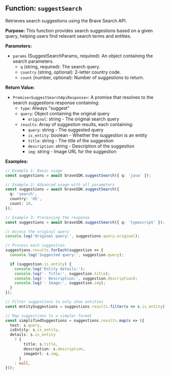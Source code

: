## Function: `suggestSearch`

Retrieves search suggestions using the Brave Search API.

**Purpose:**
This function provides search suggestions based on a given query, helping users find relevant search terms and entities.

**Parameters:**

- `params` (SuggestSearchParams, required): An object containing the search parameters.
  - `q` (string, required): The search query.
  - `country` (string, optional): 2-letter country code.
  - `count` (number, optional): Number of suggestions to return.

**Return Value:**

- `Promise<SuggestSearchApiResponse>`: A promise that resolves to the search suggestions response containing:
  - `type`: Always "suggest"
  - `query`: Object containing the original query
    - `original`: string - The original search query
  - `results`: Array of suggestion results, each containing:
    - `query`: string - The suggested query
    - `is_entity`: boolean - Whether the suggestion is an entity
    - `title`: string - The title of the suggestion
    - `description`: string - Description of the suggestion
    - `img`: string - Image URL for the suggestion

**Examples:**

```typescript
// Example 1: Basic usage
const suggestions = await braveSDK.suggestSearch({ q: 'java' });

// Example 2: Advanced usage with all parameters
const suggestions = await braveSDK.suggestSearch({
  q: 'search',
  country: 'US',
  count: 10,
});

// Example 3: Processing the response
const suggestions = await braveSDK.suggestSearch({ q: 'typescript' });

// Access the original query
console.log('Original query:', suggestions.query.original);

// Process each suggestion
suggestions.results.forEach(suggestion => {
  console.log('Suggested query:', suggestion.query);

  if (suggestion.is_entity) {
    console.log('Entity details:');
    console.log('- Title:', suggestion.title);
    console.log('- Description:', suggestion.description);
    console.log('- Image:', suggestion.img);
  }
});

// Filter suggestions to only show entities
const entitySuggestions = suggestions.results.filter(s => s.is_entity);

// Map suggestions to a simpler format
const simplifiedSuggestions = suggestions.results.map(s => ({
  text: s.query,
  isEntity: s.is_entity,
  details: s.is_entity
    ? {
        title: s.title,
        description: s.description,
        imageUrl: s.img,
      }
    : null,
}));
```
